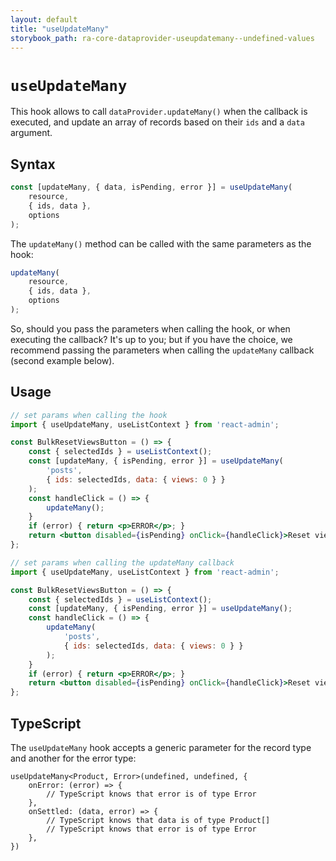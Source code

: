 ```yaml
---
layout: default
title: "useUpdateMany"
storybook_path: ra-core-dataprovider-useupdatemany--undefined-values
---
```


# `useUpdateMany`

This hook allows to call `dataProvider.updateMany()` when the callback is executed, and update an array of records based on their `ids` and a `data` argument.

## Syntax

```jsx
const [updateMany, { data, isPending, error }] = useUpdateMany(
    resource,
    { ids, data },
    options
);
```

The `updateMany()` method can be called with the same parameters as the hook:

```jsx
updateMany(
    resource,
    { ids, data },
    options
);
```

So, should you pass the parameters when calling the hook, or when executing the callback? It's up to you; but if you have the choice, we recommend passing the parameters when calling the `updateMany` callback (second example below).

## Usage

```jsx
// set params when calling the hook
import { useUpdateMany, useListContext } from 'react-admin';

const BulkResetViewsButton = () => {
    const { selectedIds } = useListContext();
    const [updateMany, { isPending, error }] = useUpdateMany(
        'posts',
        { ids: selectedIds, data: { views: 0 } }
    );
    const handleClick = () => {
        updateMany();
    }
    if (error) { return <p>ERROR</p>; }
    return <button disabled={isPending} onClick={handleClick}>Reset views</button>;
};

// set params when calling the updateMany callback
import { useUpdateMany, useListContext } from 'react-admin';

const BulkResetViewsButton = () => {
    const { selectedIds } = useListContext();
    const [updateMany, { isPending, error }] = useUpdateMany();
    const handleClick = () => {
        updateMany(
            'posts',
            { ids: selectedIds, data: { views: 0 } }
        );
    }
    if (error) { return <p>ERROR</p>; }
    return <button disabled={isPending} onClick={handleClick}>Reset views</button>;
};
```

## TypeScript

The `useUpdateMany` hook accepts a generic parameter for the record type and another for the error type:

```tsx
useUpdateMany<Product, Error>(undefined, undefined, {
    onError: (error) => {
        // TypeScript knows that error is of type Error
    },
    onSettled: (data, error) => {
        // TypeScript knows that data is of type Product[]
        // TypeScript knows that error is of type Error
    },
})
```
